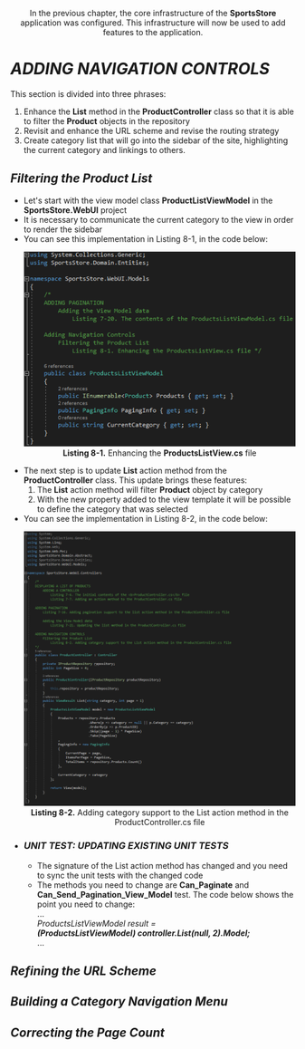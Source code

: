 <p align="center">
    In the previous chapter, the core infrastructure of the <b>SportsStore </b> application was configured. This infrastructure will now be used to add features to the application.    
</p>

<h1><i>ADDING NAVIGATION CONTROLS</i></h1>
    This section is divided into three phrases:<br />
    <ol>
        <li>
            Enhance the <b>List</b> method in the <b>ProductController</b> class so that it is able to filter the <b>Product</b> objects in the repository
        </li>
        <li>
            Revisit and enhance the URL scheme and revise the routing strategy
        </li>
        <li>
            Create category list that will go into the sidebar of the site, highlighting the current category and linkings to others.
        </li>                
    </ol>

<h2><i>Filtering the Product List</i></h2>
    <ul>
        <li>
            Let's start with the view model class <b>ProductListViewModel</b> in the <b>SportsStore.WebUI</b> project
        </li>
        <li>
            It is necessary to communicate the current category to the view in order to render the sidebar
        </li>
        <li>
            You can see this implementation in Listing 8-1, in the code below:
            <p align="center">
                <img src="Pictures/Listing 8-1.png" /><br />
                <b>Listing 8-1.</b> Enhancing the <b>ProductsListView.cs</b> file
            </p>
        </li>
        <li>
            The next step is to update <b>List</b> action method from the <b>ProductController</b> class. This update brings these features:
            <ol>
                <li>
                    The <b>List</b> action method will filter <b>Product</b> object by category
                </li>
                <li>
                    With the new property added to the view template it will be possible to define the category that was selected
                </li>
            </ol>
        </li>
        <li>
            You can see the implementation in Listing 8-2, in the code below:
            <p align="center">
                <img src="Pictures/Listing 8-2.png" /><br />
                <b>Listing 8-2.</b> Adding category support to the List action method in the ProductController.cs file
            </p>
        </li>
        <li>
            <h3><i>UNIT TEST: UPDATING EXISTING UNIT TESTS</i></h3>
                <ul>
                    <li>
                        The signature of the List action method has changed and you need to sync the unit tests with the changed code
                    </li>
                    <li>
                        The methods you need to change are <b>Can_Paginate</b> and <b>Can_Send_Pagination_View_Model</b> test. The code below shows the point you need to change:<br />
                            ...<br />
                            <i>
                            ProductsListViewModel result =<br />
                            <b>(ProductsListViewModel) controller.List(null, 2).Model;</b>
                            </i><br />
                            ...
                    </li>        
                </ul>
        </li>
    </ul>    

<h2><i>Refining the URL Scheme</i></h2>
<h2><i>Building a Category Navigation Menu</i></h2>
<h2><i>Correcting the Page Count</i></h2>
